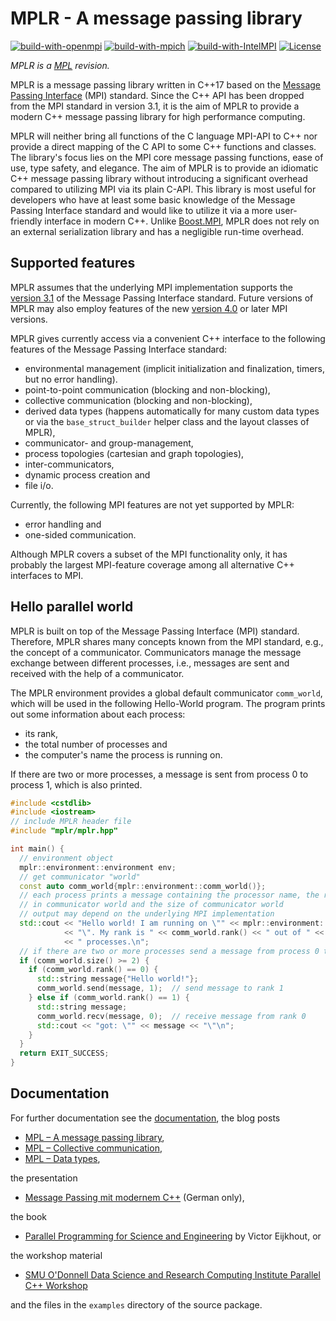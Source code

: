 # MPLR - A message passing library

[![build-with-openmpi](https://github.com/zhao-shihan/mplr/actions/workflows/build-with-openmpi.yml/badge.svg)](https://github.com/zhao-shihan/mplr/actions/workflows/build-with-openmpi.yml)
[![build-with-mpich](https://github.com/zhao-shihan/mplr/actions/workflows/build-with-mpich.yml/badge.svg)](https://github.com/zhao-shihan/mplr/actions/workflows/build-with-mpich.yml)
[![build-with-IntelMPI](https://github.com/zhao-shihan/mplr/actions/workflows/build-with-IntelMPI.yml/badge.svg)](https://github.com/zhao-shihan/mplr/actions/workflows/build-with-IntelMPI.yml)
[![License](https://img.shields.io/badge/License-BSD_3--Clause-blue.svg)](https://opensource.org/licenses/BSD-3-Clause)

*MPLR is a [MPL](https://github.com/rabauke/mpl) revision.*

MPLR is a message passing library written in C++17 based on the
[Message Passing Interface](http://mpi-forum.org/) (MPI) standard. 
Since the C++ API has been dropped from the MPI standard in version 
3.1, it is the aim of MPLR to provide a modern C++ message passing 
library for high performance computing.

MPLR will neither bring all functions of the C language MPI-API to C++
nor provide a direct mapping of the C API to some C++ functions and
classes. The library's focus lies on the MPI core message passing
functions, ease of use, type safety, and elegance. The aim of MPLR is to
provide an idiomatic C++ message passing library without introducing a
significant overhead compared to utilizing MPI via its plain C-API.
This library is most useful for developers who have at least some basic
knowledge of the Message Passing Interface standard and would like to
utilize it via a more user-friendly interface in modern C++. Unlike
[Boost.MPI](https://www.boost.org/doc/libs/1_77_0/doc/html/mpi.html),
MPLR does not rely on an external serialization library and has a
negligible run-time overhead.


## Supported features

MPLR assumes that the underlying MPI implementation supports the 
[version 3.1](https://www.mpi-forum.org/docs/mpi-3.1/mpi31-report.pdf) 
of the Message Passing Interface standard.  Future versions of MPLR 
may also employ features of the new 
[version 4.0](https://www.mpi-forum.org/docs/mpi-4.0/mpi40-report.pdf) 
or later MPI versions.  

MPLR gives currently access via a convenient C++ interface to the 
following features of the Message Passing Interface standard:

* environmental management (implicit initialization and finalization, timers, but no error handling).
* point-to-point communication (blocking and non-blocking),
* collective communication (blocking and non-blocking),
* derived data types (happens automatically for many custom data types or via the `base_struct_builder` helper class and the layout classes of MPLR),
* communicator- and group-management,
* process topologies (cartesian and graph topologies),
* inter-communicators,
* dynamic process creation and
* file i/o.

Currently, the following MPI features are not yet supported by MPLR:

* error handling and
* one-sided communication.

Although MPLR covers a subset of the MPI functionality only, it has 
probably the largest MPI-feature coverage among all alternative C++ 
interfaces to MPI.


## Hello parallel world

MPLR is built on top of the Message Passing Interface (MPI) standard.  Therefore, 
MPLR shares many concepts known from the MPI standard, e.g., the concept of a
communicator.  Communicators manage the message exchange between different processes, 
i.e., messages are sent and received with the help of a communicator.  

The MPLR environment provides a global default communicator `comm_world`, which will 
be used in the following Hello-World program.  The program prints out some information 
about each process:
* its rank, 
* the total number of processes and 
* the computer's name the process is running on.

If there are two or more processes, a message is sent from process 0 to process 1, 
which is also printed.
 
```C++
#include <cstdlib>
#include <iostream>
// include MPLR header file
#include "mplr/mplr.hpp"

int main() {
  // environment object
  mplr::environment::environment env;
  // get communicator "world"
  const auto comm_world{mplr::environment::comm_world()};
  // each process prints a message containing the processor name, the rank
  // in communicator world and the size of communicator world
  // output may depend on the underlying MPI implementation
  std::cout << "Hello world! I am running on \"" << mplr::environment::processor_name()
            << "\". My rank is " << comm_world.rank() << " out of " << comm_world.size()
            << " processes.\n";
  // if there are two or more processes send a message from process 0 to process 1
  if (comm_world.size() >= 2) {
    if (comm_world.rank() == 0) {
      std::string message{"Hello world!"};
      comm_world.send(message, 1);  // send message to rank 1
    } else if (comm_world.rank() == 1) {
      std::string message;
      comm_world.recv(message, 0);  // receive message from rank 0
      std::cout << "got: \"" << message << "\"\n";
    }
  }
  return EXIT_SUCCESS;
}
```


## Documentation

For further documentation see the
[documentation](https://rabauke.github.io/mpl/html/), the blog posts

  * [MPL – A message passing library](https://www.numbercrunch.de/blog/2015/08/mpl-a-message-passing-library/),
  * [MPL – Collective communication](https://www.numbercrunch.de/blog/2015/09/mpl-collective-communication/),
  * [MPL – Data types](https://www.numbercrunch.de/blog/2015/09/mpl-data-types/),

the presentation

  * [Message Passing mit modernem C++](https://rabauke.github.io/mpl/mpl_parallel_2018.pdf) (German only),

the book

  * [Parallel Programming for Science and Engineering](https://theartofhpc.com/pcse.html) by Victor Eijkhout, or

the workshop material

  * [SMU O'Donnell Data Science and Research Computing Institute Parallel C++ Workshop](https://southernmethodistuniversity.github.io/parallel_cpp/intro.html)

and the files in the `examples` directory of the source package.
